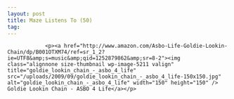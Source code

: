```yaml
---
layout: post
title: Maze Listens To (50)
tag: 
---
```



                <p><a href="http://www.amazon.com/Asbo-Life-Goldie-Lookin-Chain/dp/B001OTXM74/ref=sr_1_2?ie=UTF8&amp;s=music&amp;qid=1252879862&amp;sr=8-2"><img class="alignnone size-thumbnail wp-image-5211 valign" title="goldie_lookin_chain_-_asbo_4_life" src="/uploads/2009/09/goldie_lookin_chain_-_asbo_4_life-150x150.jpg" alt="goldie_lookin_chain_-_asbo_4_life" width="150" height="150" /> Goldie Lookin Chain - ASBO 4 Life</a></p>
            

